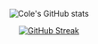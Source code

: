 <div align="center">
  
  ![Cole's GitHub stats](https://github-readme-stats-two-theta-78.vercel.app/api?username=cole-vita-unc&theme=transparent&show_icons=true&count_private=true&rank_icon=github&hide=stars,issues,commits&hide_border=true&hide_rank=true&show=prs_merged)

  
  [![GitHub Streak](https://streak-stats.demolab.com?user=cole-vita-unc&theme=transparent&hide_border=true)](https://git.io/streak-stats)

<div align="center">

<!--
**cole-vita-unc/cole-vita-unc** is a ✨ _special_ ✨ repository because its `README.md` (this file) appears on your GitHub profile.
&theme=gruvbox_light&show_icons=true&rank_icon=github
Here are some ideas to get you started:

- 🔭 I’m currently working on ...
- 🌱 I’m currently learning ...
- 👯 I’m looking to collaborate on ...
- 🤔 I’m looking for help with ...
- 💬 Ask me about ...
- 📫 How to reach me: ...
- 😄 Pronouns: ...
- ⚡ Fun fact: ...
-->
